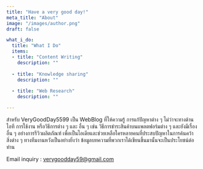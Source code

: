 ```yaml
---
title: "Have a very good day!"
meta_title: "About"
image: "/images/author.png"
draft: false

what_i_do:
  title: "What I Do"
  items:
  - title: "Content Writing"
    description: ""
  
  - title: "Knowledge sharing"
    description: ""
  
  - title: "Web Research"
    description: ""

---
```


สำหรับ VeryGoodDay5599 เป็น WebBlog ที่ให้ความรู้ การแก้ปัญหาต่าง ๆ ไม่ว่าจะทางด้านไอที การใช้งาน หรือวิธีการต่าง ๆ และ อื่น ๆ
		เช่น วิธีการชำระสินค้าบนแพลตฟอร์มต่าง ๆ และยังมีเรื่องอื่น ๆ อย่างการรีวิวผลิตภัณฑ์ 
		เพื่อเป็นไอเดียและช่วยเหลือใครหลายคนที่ประสบปัญหาในการค้นคว้าสิ่งต่าง ๆ ทางทีมงานหวังเป็นอย่างยิ่งว่า 
		ข้อมูลบทความที่พวกเราได้เขียนขึ้นมานั้นจะเป็นประโยชน์ต่อท่าน


Email inquiry : verygoodday59@gmail.com

